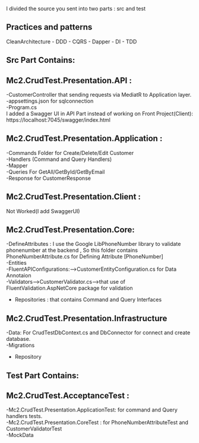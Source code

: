 I divided the source you sent into two parts : src and test <br />
## Practices and patterns
CleanArchitecture - DDD - CQRS - Dapper - DI - TDD
## Src Part Contains:
## Mc2.CrudTest.Presentation.API : 
-CustomerController that sending requests via MediatR to Application layer. <br />
-appsettings.json for sqlconnection<br />
-Program.cs<br />
I added a Swagger UI in API Part instead of working on Front Project(Client):<br />
https://localhost:7045/swagger/index.html<br />
## Mc2.CrudTest.Presentation.Application :
-Commands Folder for Create/Delete/Edit Customer <br />
-Handlers (Command and Query Handlers)<br />
-Mapper<br />
-Queries For GetAll/GetById/GetByEmail<br />
-Response for CustomerResponse <br />
## Mc2.CrudTest.Presentation.Client : 
Not Worked(I add SwaggerUI)<br />
## Mc2.CrudTest.Presentation.Core: 
-DefineAttributes : I use the Google LibPhoneNumber library  to validate phonenumber at the backend , So this folder contains PhoneNumberAttribute.cs for Defining Attribute [PhoneNumber]<br />
-Entities<br />
-FluentAPIConfigurations:-->CustomerEntityConfiguration.cs for Data Annotaion <br />
-Validators-->CustomerValidator.cs-->that use of FluentValidation.AspNetCore package for validation<br />
- Repositories : that contains Command and Query Interfaces<br />
## Mc2.CrudTest.Presentation.Infrastructure
-Data: For CrudTestDbContext.cs and DbConnector for connect and create database.<br />
-Migrations<br />
- Repository<br />
## Test Part Contains:
## Mc2.CrudTest.AcceptanceTest :
-Mc2.CrudTest.Presentation.ApplicationTest: for command and Query handlers tests.<br />
-Mc2.CrudTest.Presentation.CoreTest : for PhoneNumberAttributeTest and CustomerValidatorTest<br />
-MockData
